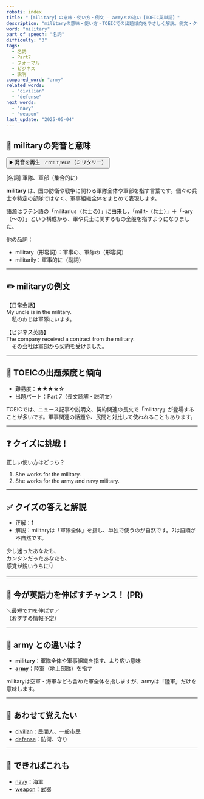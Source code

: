 ```yaml
---
robots: index
title: "【military】の意味・使い方・例文 ― armyとの違い【TOEIC英単語】"
description: "militaryの意味・使い方・TOEICでの出題傾向をやさしく解説。例文・クイズ付きでarmyとの違いもわかりやすく学べます。"
word: "military"
part_of_speech: "名詞"
difficulty: "3"
tags:
  - 名詞
  - Part7
  - フォーマル
  - ビジネス
  - 説明
compared_word: "army"
related_words:
  - "civilian"
  - "defense"
next_words:
  - "navy"
  - "weapon"
last_update: "2025-05-04"
---
```


## 🔰 militaryの発音と意味

<button class="play-audio" onclick="playTTS('military')">
  <span class="play-audio-main">
    ▶️ 発音を再生　/ˈmɪl.ɪˌter.i/
  </span>
  <span class="play-audio-sub">
    （ミリタリー）
  </span>
</button>

[名詞] 軍隊、軍部（集合的に）

**military** は、国の防衛や戦争に関わる軍隊全体や軍部を指す言葉です。個々の兵士や特定の部隊ではなく、軍事組織全体をまとめて表現します。

語源はラテン語の「militarius（兵士の）」に由来し、「milit-（兵士）」＋「-ary（～の）」という構成から、軍や兵士に関するもの全般を指すようになりました。

他の品詞：  
- military（形容詞）：軍事の、軍隊の（形容詞）
- militarily：軍事的に（副詞）

---

## ✏️ militaryの例文

【日常会話】  
My uncle is in the military.  
　私のおじは軍隊にいます。

【ビジネス英語】  
The company received a contract from the military.  
　その会社は軍部から契約を受けました。

---

## 🎯 TOEICの出題頻度と傾向

- 難易度：★★★☆☆
- 出題パート：Part 7（長文読解・説明文）

TOEICでは、ニュース記事や説明文、契約関連の長文で「military」が登場することが多いです。軍事関連の話題や、民間と対比して使われることもあります。

---

## ❓ クイズに挑戦！

正しい使い方はどっち？

1. She works for the military.  
2. She works for the army and navy military.

---

## ✅ クイズの答えと解説

- 正解：**1**
- 解説：militaryは「軍隊全体」を指し、単独で使うのが自然です。2は語順が不自然です。

少し迷ったあなたも、  
カンタンだったあなたも、  
感覚が鋭いうちに👇️

---

## 🚀 今が英語力を伸ばすチャンス！ (PR)

<div class="info-center">
＼最短で力を伸ばす／<br>  
（おすすめ情報予定）
</div>

---

## 🤔  army との違いは？

- **military**：軍隊全体や軍事組織を指す、より広い意味
- **[army](/word/army/)**：陸軍（地上部隊）を指す

militaryは空軍・海軍なども含めた軍全体を指しますが、armyは「陸軍」だけを意味します。

---

## 🧩 あわせて覚えたい

- [civilian](/word/civilian/)：民間人、一般市民
- [defense](/word/defense/)：防衛、守り

---

## 📖 できればこれも

- [navy](/word/navy/)：海軍
- [weapon](/word/weapon/)：武器

<!-- cvid: aid06_bid01 -->
